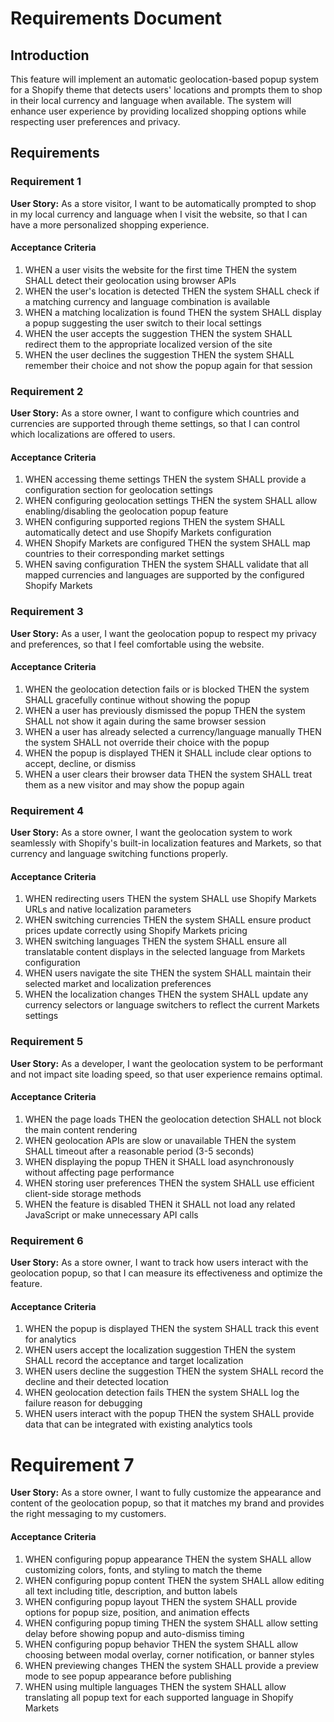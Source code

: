 # Requirements Document

## Introduction

This feature will implement an automatic geolocation-based popup system for a Shopify theme that detects users' locations and prompts them to shop in their local currency and language when available. The system will enhance user experience by providing localized shopping options while respecting user preferences and privacy.

## Requirements

### Requirement 1

**User Story:** As a store visitor, I want to be automatically prompted to shop in my local currency and language when I visit the website, so that I can have a more personalized shopping experience.

#### Acceptance Criteria

1. WHEN a user visits the website for the first time THEN the system SHALL detect their geolocation using browser APIs
2. WHEN the user's location is detected THEN the system SHALL check if a matching currency and language combination is available
3. WHEN a matching localization is found THEN the system SHALL display a popup suggesting the user switch to their local settings
4. WHEN the user accepts the suggestion THEN the system SHALL redirect them to the appropriate localized version of the site
5. WHEN the user declines the suggestion THEN the system SHALL remember their choice and not show the popup again for that session

### Requirement 2

**User Story:** As a store owner, I want to configure which countries and currencies are supported through theme settings, so that I can control which localizations are offered to users.

#### Acceptance Criteria

1. WHEN accessing theme settings THEN the system SHALL provide a configuration section for geolocation settings
2. WHEN configuring geolocation settings THEN the system SHALL allow enabling/disabling the geolocation popup feature
3. WHEN configuring supported regions THEN the system SHALL automatically detect and use Shopify Markets configuration
4. WHEN Shopify Markets are configured THEN the system SHALL map countries to their corresponding market settings
5. WHEN saving configuration THEN the system SHALL validate that all mapped currencies and languages are supported by the configured Shopify Markets

### Requirement 3

**User Story:** As a user, I want the geolocation popup to respect my privacy and preferences, so that I feel comfortable using the website.

#### Acceptance Criteria

1. WHEN the geolocation detection fails or is blocked THEN the system SHALL gracefully continue without showing the popup
2. WHEN a user has previously dismissed the popup THEN the system SHALL not show it again during the same browser session
3. WHEN a user has already selected a currency/language manually THEN the system SHALL not override their choice with the popup
4. WHEN the popup is displayed THEN it SHALL include clear options to accept, decline, or dismiss
5. WHEN a user clears their browser data THEN the system SHALL treat them as a new visitor and may show the popup again

### Requirement 4

**User Story:** As a store owner, I want the geolocation system to work seamlessly with Shopify's built-in localization features and Markets, so that currency and language switching functions properly.

#### Acceptance Criteria

1. WHEN redirecting users THEN the system SHALL use Shopify Markets URLs and native localization parameters
2. WHEN switching currencies THEN the system SHALL ensure product prices update correctly using Shopify Markets pricing
3. WHEN switching languages THEN the system SHALL ensure all translatable content displays in the selected language from Markets configuration
4. WHEN users navigate the site THEN the system SHALL maintain their selected market and localization preferences
5. WHEN the localization changes THEN the system SHALL update any currency selectors or language switchers to reflect the current Markets settings

### Requirement 5

**User Story:** As a developer, I want the geolocation system to be performant and not impact site loading speed, so that user experience remains optimal.

#### Acceptance Criteria

1. WHEN the page loads THEN the geolocation detection SHALL not block the main content rendering
2. WHEN geolocation APIs are slow or unavailable THEN the system SHALL timeout after a reasonable period (3-5 seconds)
3. WHEN displaying the popup THEN it SHALL load asynchronously without affecting page performance
4. WHEN storing user preferences THEN the system SHALL use efficient client-side storage methods
5. WHEN the feature is disabled THEN it SHALL not load any related JavaScript or make unnecessary API calls

### Requirement 6

**User Story:** As a store owner, I want to track how users interact with the geolocation popup, so that I can measure its effectiveness and optimize the feature.

#### Acceptance Criteria

1. WHEN the popup is displayed THEN the system SHALL track this event for analytics
2. WHEN users accept the localization suggestion THEN the system SHALL record the acceptance and target localization
3. WHEN users decline the suggestion THEN the system SHALL record the decline and their detected location
4. WHEN geolocation detection fails THEN the system SHALL log the failure reason for debugging
5. WHEN users interact with the popup THEN the system SHALL provide data that can be integrated with existing analytics tools
##
# Requirement 7

**User Story:** As a store owner, I want to fully customize the appearance and content of the geolocation popup, so that it matches my brand and provides the right messaging to my customers.

#### Acceptance Criteria

1. WHEN configuring popup appearance THEN the system SHALL allow customizing colors, fonts, and styling to match the theme
2. WHEN configuring popup content THEN the system SHALL allow editing all text including title, description, and button labels
3. WHEN configuring popup layout THEN the system SHALL provide options for popup size, position, and animation effects
4. WHEN configuring popup timing THEN the system SHALL allow setting delay before showing popup and auto-dismiss timing
5. WHEN configuring popup behavior THEN the system SHALL allow choosing between modal overlay, corner notification, or banner styles
6. WHEN previewing changes THEN the system SHALL provide a preview mode to see popup appearance before publishing
7. WHEN using multiple languages THEN the system SHALL allow translating all popup text for each supported language in Shopify Markets